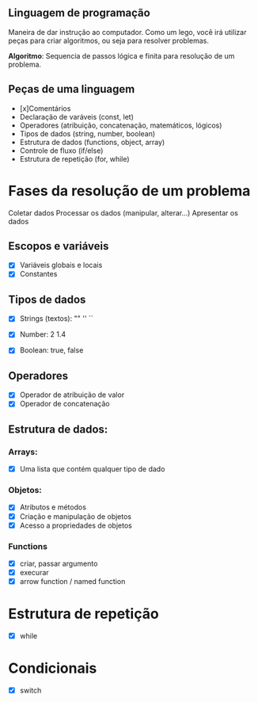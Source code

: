 ## Linguagem de programação

Maneira de dar instrução ao computador.
Como um lego, você irá utilizar peças para criar algoritmos, ou seja para resolver problemas.

**Algoritmo**: Sequencia de passos lógica e finita para resolução de um problema.

## Peças de uma linguagem

- [x]Comentários
- Declaração de varáveis (const, let)
- Operadores (atribuição, concatenação, matemáticos, lógicos)
- Tipos de dados (string, number, boolean)
- Estrutura de dados (functions, object, array)
- Controle de fluxo (if/else)
- Estrutura de repetição (for, while)

# Fases da resolução de um problema

Coletar dados
Processar os dados (manipular, alterar...)
Apresentar os dados

## Escopos e variáveis

- [x] Variáveis globais e locais
- [x] Constantes

## Tipos de dados

- [x] Strings (textos): "" '' ``
- [x] Number: 2 1.4
- [x] Boolean: true, false


## Operadores

- [x] Operador de atribuição de valor
- [x] Operador de concatenação

## Estrutura de dados:

### Arrays:

- [x] Uma lista que contém qualquer tipo de dado

### Objetos:

- [x] Atributos e métodos
- [x] Criação e manipulação de objetos
- [x] Acesso a propriedades de objetos

### Functions

- [x] criar, passar argumento
- [x] execurar
- [x] arrow function / named function

# Estrutura de repetição

- [x] while

# Condicionais

- [x] switch